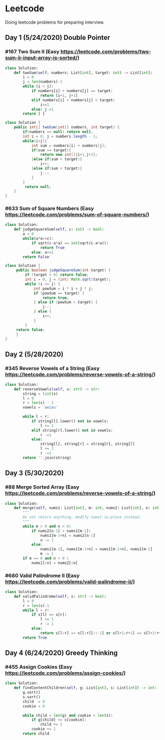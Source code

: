 # Leetcode
Doing leetcode problems for preparing interview.

## Day 1 (5/24/2020) Double Pointer
### #167 Two Sum II (Easy https://leetcode.com/problems/two-sum-ii-input-array-is-sorted/)
```python
class Solution:
    def twoSum(self, numbers: List[int], target: int) -> List[int]:
        i = 0
        j = len(numbers)-1
        while (i < j):
            if numbers[i] + numbers[j] == target:
                return [i+1, j+1]
            elif numbers[i] + numbers[j] < target:
                i+=1
            else: j-=1
        return [ ]
```

```java
class Solution {
    public int[] twoSum(int[] numbers, int target) {
        if(numbers == null) return null;
        int i = 0, j = numbers.length - 1;
        while(i<j){
            int sum = numbers[i] + numbers[j];
            if(sum == target){
                return new int[]{i+1,j+1};
            }else if(sum < target){
                i++;
            }else if(sum > target){
                j--;
            }
        }
         return null;
    } 
}
```

### #633 Sum of Square Numbers (Easy https://leetcode.com/problems/sum-of-square-numbers/)
```python
class Solution:
    def judgeSquareSum(self, c: int) -> bool:
        a = 0
        while(a*a<=c):
            if sqrt(c-a*a) == int(sqrt(c-a*a)):
                return True
            else: a+=1
        return False
```

```java
class Solution {
     public boolean judgeSquareSum(int target) {
         if (target < 0) return false;
         int i = 0, j = (int) Math.sqrt(target);
         while (i <= j) {
             int powSum = i * i + j * j;
             if (powSum == target) {
                 return true;
             } else if (powSum > target) {
                 j--;
             } else {
                 i++;
             }
         }
     return false;
     }
}
```

## Day 2 (5/28/2020)
### #345 Reverse Vowels of a String (Easy https://leetcode.com/problems/reverse-vowels-of-a-string/)
```python
class Solution:
    def reverseVowels(self, s: str) -> str:
        string = list(s)
        l = 0
        r = len(s) - 1
        vowels = 'aeiou'
        
        while l < r:
            if string[l].lower() not in vowels:
                l += 1
            elif string[r].lower() not in vowels:
                r -=1
            else:
                string[l], string[r] = string[r], string[l]
                l += 1
                r -=1
        return ''.join(string)
```


## Day 3 (5/30/2020)
### #88 Merge Sorted Array (Easy https://leetcode.com/problems/reverse-vowels-of-a-string/)
```python
class Solution:
    def merge(self, nums1: List[int], m: int, nums2: List[int], n: int) -> None:
        """
        Do not return anything, modify nums1 in-place instead.
        """
        while m > 0 and n > 0:
            if nums2[n-1] > nums1[m-1]:
                nums1[m-1+n] = nums2[n-1]
                n -= 1
            else: 
                nums1[m-1], nums1[m-1+n] = nums1[m-1+n], nums1[m-1]
                m -= 1
        if m == 0 and n > 0 :
            nums1[:n] = nums2[:n]
```

### #680 Valid Palindrome II (Easy https://leetcode.com/problems/valid-palindrome-ii/)
```python
class Solution:
    def validPalindrome(self, s: str) -> bool:
        l = 0
        r = len(s)-1
        while l < r:
            if s[l] == s[r]:
                l += 1
                r -= 1
            else:
                return s[l:r] == s[l:r][::-1] or s[l+1:r+1] == s[l+1:r+1][::-1]
        return True
```

## Day 4 (6/24/2020) Greedy Thinking
### #455 Assign Cookies (Easy https://leetcode.com/problems/assign-cookies/)
```python
class Solution:
    def findContentChildren(self, g: List[int], s: List[int]) -> int:
        g.sort()
        s.sort()
        child  = 0 
        cookie = 0
        
        while child < len(g) and cookie < len(s):
            if g[child] <= s[cookie]:
                child += 1
            cookie += 1
        return child    
```



                



